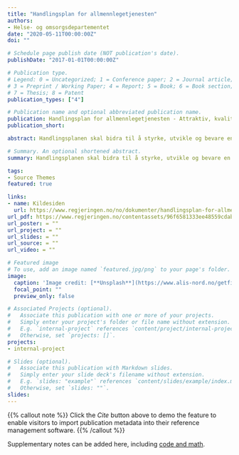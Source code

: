 ```yaml
---
title: "Handlingsplan for allmennlegetjenesten"
authors:
- Helse- og omsorgsdepartementet
date: "2020-05-11T00:00:00Z"
doi: ""

# Schedule page publish date (NOT publication's date).
publishDate: "2017-01-01T00:00:00Z"

# Publication type.
# Legend: 0 = Uncategorized; 1 = Conference paper; 2 = Journal article;
# 3 = Preprint / Working Paper; 4 = Report; 5 = Book; 6 = Book section;
# 7 = Thesis; 8 = Patent
publication_types: ["4"]

# Publication name and optional abbreviated publication name.
publication: Handlingsplan for allmennlegetjenesten - Attraktiv, kvalitetssikker og teambasert - 2020–2024 
publication_short: 

abstract: Handlingsplanen skal bidra til å styrke, utvikle og bevare en fastlegeordning som gir pasientene allmennlegetjenester av høy kvalitet. Planen inneholder 17 tiltak.

# Summary. An optional shortened abstract.
summary: Handlingsplanen skal bidra til å styrke, utvikle og bevare en fastlegeordning som gir pasientene allmennlegetjenester av høy kvalitet. Planen inneholder 17 tiltak.

tags:
- Source Themes
featured: true

links:
- name: Kildesiden
  url: https://www.regjeringen.no/no/dokumenter/handlingsplan-for-allmennlegetjenesten/id2701926/
url_pdf: https://www.regjeringen.no/contentassets/96f6581333ee48559cdabf23c8772294/handlingsplan-for-allmennleger.pdf
url_poster: = ""
url_project: = ""
url_slides: = ""
url_source: = ""
url_video: = ""

# Featured image
# To use, add an image named `featured.jpg/png` to your page's folder. 
image:
  caption: 'Image credit: [**Unsplash**](https://www.alis-nord.no/getfile.php/131056-1589277267/Bilder/Artikkelbilder/Handlingsplan%20for%20allmennlegetjenesten%202020-2024.png%20%28mobile480%29.png)'
  focal_point: ""
  preview_only: false

# Associated Projects (optional).
#   Associate this publication with one or more of your projects.
#   Simply enter your project's folder or file name without extension.
#   E.g. `internal-project` references `content/project/internal-project/index.md`.
#   Otherwise, set `projects: []`.
projects:
- internal-project

# Slides (optional).
#   Associate this publication with Markdown slides.
#   Simply enter your slide deck's filename without extension.
#   E.g. `slides: "example"` references `content/slides/example/index.md`.
#   Otherwise, set `slides: ""`.
slides:
---
```


{{% callout note %}}
Click the *Cite* button above to demo the feature to enable visitors to import publication metadata into their reference management software.
{{% /callout %}}

Supplementary notes can be added here, including [code and math](https://sourcethemes.com/academic/docs/writing-markdown-latex/).
